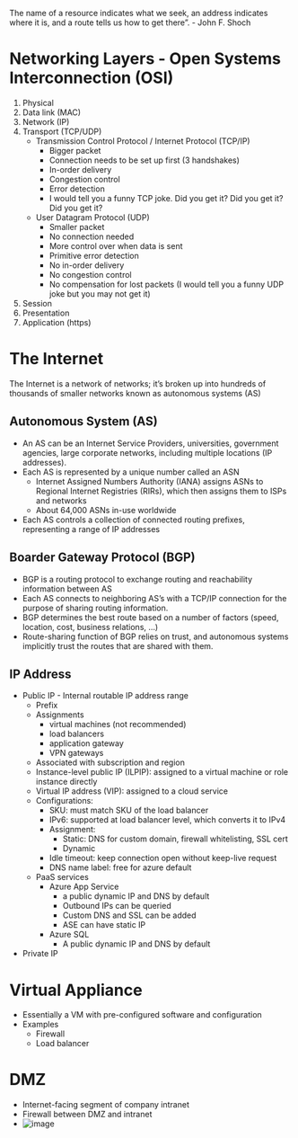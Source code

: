The name of a resource indicates what we seek, an address indicates where it is, and a route tells us how to get there”.  - John F. Shoch


# Networking Layers - Open Systems Interconnection (OSI)
1. Physical
2. Data link (MAC)
3. Network (IP)
4. Transport (TCP/UDP)
   - Transmission Control Protocol / Internet Protocol (TCP/IP)
     - Bigger packet
     - Connection needs to be set up first (3 handshakes)
     - In-order delivery
     - Congestion control
     - Error detection
     - I would tell you a funny TCP joke. Did you get it? Did you get it? Did you get it?
   - User Datagram Protocol (UDP) 
     - Smaller packet
     - No connection needed
     - More control over when data is sent
     - Primitive error detection
     - No in-order delivery
     - No congestion control
     - No compensation for lost packets (I would tell you a funny UDP joke but you may not get it)
5. Session
6. Presentation
7. Application (https)

# The Internet
The Internet is a network of networks; it’s broken up into hundreds of thousands of smaller networks known as autonomous systems (AS)
## Autonomous System (AS)
  - An AS can be an Internet Service Providers, universities, government agencies, large corporate networks, including multiple locations (IP addresses). 
  - Each AS is represented by a unique number called an ASN
    - Internet Assigned Numbers Authority (IANA) assigns ASNs to Regional Internet Registries (RIRs), which then assigns them to ISPs and networks
    - About 64,000 ASNs in-use worldwide
  - Each AS controls a collection of connected routing prefixes, representing a range of IP addresses
## Boarder Gateway Protocol (BGP)
  - BGP is a routing protocol  to exchange routing and reachability information between AS
  - Each AS connects to neighboring AS’s with a TCP/IP connection for the purpose of sharing routing information.
  - BGP determines the best route based on a number of factors (speed, location, cost, business relations, …)
  - Route-sharing function of BGP relies on trust, and autonomous systems implicitly trust the routes that are shared with them.

## IP Address
- Public IP - Internal routable IP address range
  - Prefix
  - Assignments
    - virtual machines (not recommended)
    - load balancers
    - application gateway
    - VPN gateways
  - Associated with subscription and region 
  - Instance-level public IP (ILPIP): assigned to a virtual machine or role instance directly
  - Virtual IP address (VIP): assigned to a cloud service
  - Configurations:
    - SKU: must match SKU of the load balancer
    - IPv6: supported at load balancer level, which converts it to IPv4
    - Assignment:
      - Static: DNS for custom domain, firewall whitelisting, SSL cert
      - Dynamic
    - Idle timeout: keep connection open without keep-live request
    - DNS name label: free for azure default
  - PaaS services
    - Azure App Service
      - a public dynamic IP and DNS by default
      - Outbound IPs can be queried
      - Custom DNS and SSL can be added
      - ASE can have static IP
    - Azure SQL
      - A public dynamic IP and DNS by default
- Private IP


# Virtual Appliance
- Essentially a VM with pre-configured software and configuration
- Examples
  - Firewall
  - Load balancer


# DMZ
- Internet-facing segment of company intranet
- Firewall between DMZ and intranet
- ![image](https://user-images.githubusercontent.com/28542935/89816908-5419e200-db15-11ea-9a05-b2f2b89d81e7.png)


